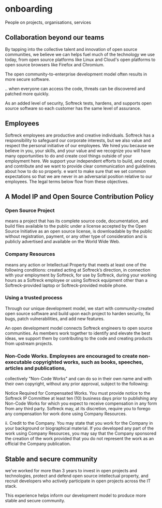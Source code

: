 # onboarding
People on projects, organisations, services

## Collaboration beyond our teams

By tapping into the collective talent and innovation of open source communities, we believe we can helps fuel much of the technology we use today, from open source platforms like Linux and Cloud's open platforms to open source browsers like Firefox and Chromium.

The open community-to-enterprise development model often results in more secure software.

.. when everyone can access the code, threats can be discovered and patched more quickly. 

As an added level of security, Softreck tests, hardens, and supports open source software so each customer has the same level of assurance.


## Employees


Softreck employees are productive and creative individuals. 
Softreck has a responsibility to safeguard our corporate interests, but 
we also value and respect the personal initiative of our employees. 
We hired you because we believe in you, your skills, and your value 
and we recognize you will have many opportunities to do and create cool things outside of your employment here. 
We support your independent efforts to build, and create, and contribute 
and we want to provide clear communication and guidelines about how to do so properly.
 e want to make sure that we set common expectations so that we are never in an adversarial position relative to our employees. The legal terms below flow from these objectives.
 
 
 
## A Model IP and Open Source Contribution Policy


### Open Source Project
means a project that 
has its complete source code, documentation, and build files available to the public under a license accepted by the Open Source Initiative as an open source license, 
is downloadable by the public without registration, payment, or any other type of consideration and
is publicly advertised and available on the World Wide Web.


### Company Resources
means any action or Intellectual Property that meets at least one of the following conditions: 
created acting at Softreck’s direction, 
in connection with your employment by Softreck, 
for use by Softreck, 
during your working hours as a Softreck employee or
using Softreck equipment other than a Softreck-provided laptop or Softreck-provided mobile phone.

### Using a trusted process

Through our unique development model, we start with community-created open source software and build upon each project to harden security, fix bugs, patch vulnerabilities, and add new features. 

An open development model connects Softreck engineers to open source communities. 
As members work together to identify and elevate the best ideas,
we support them by contributing to the code and creating products from upstream projects.


### Non-Code Works. Employees are encouraged to create non-executable copyrighted works, such as books, speeches, articles and publications, 
collectively "Non-Code Works" and can do so in their own name and with their own copyright, without any prior approval, subject to the following:

Notice Required for Compensated Works. You must provide notice to the Softreck IP Committee at least ten (10) business days prior to publishing any Non-Code Works 
for which you expect to receive compensation in any form from any third party. 
Softreck may, at its discretion, require you to forego any compensation for work done using Company Resources.

ii. Credit to the Company. You may state that you work for the Company in your background or biographical material. 
If you developed any part of the work using Company Resources, you may say that the Company sponsored the creation of the work provided 
that you do not represent the work as an official the Company publication.


## Stable and secure community

we’ve worked for more than 3 years to invest in open projects and technologies, protect and defend open source intellectual property, and recruit developers who actively participate in open projects across the IT stack.

This experience helps inform our development model to produce more stable and secure community.
 
 
 
